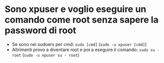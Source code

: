 # Sono xpuser e voglio eseguire un comando come root senza sapere la password di root
* Se sono nei sudoers per cmd: `sudo [cmd]` (`sudo -u xpuser [cmd]`)
* Altrimenti provo a diventare root e poi a eseguire il comando: `sudo su - root` (`sudo -u xpuser su - root`)